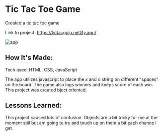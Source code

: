 # Tic Tac Toe Game
Created a tic tac toe game

Link to project: https://tictacgojo.netlify.app/

![app](https://user-images.githubusercontent.com/101950707/168459978-a24e338b-6591-4cf6-b961-bb9a773b2be9.png)

## How It's Made:
Tech used: HTML, CSS, JavaScript

The app utilizes javascript to place the x and o string on different "spaces" on the board. The game also logs winners and keeps score of each win. This project was created bject oriented.

## Lessons Learned:

This project caused lots of confusion. Objects are a bit tricky for me at the moment still but am going to try and touch up on them a bit each chance I get.
